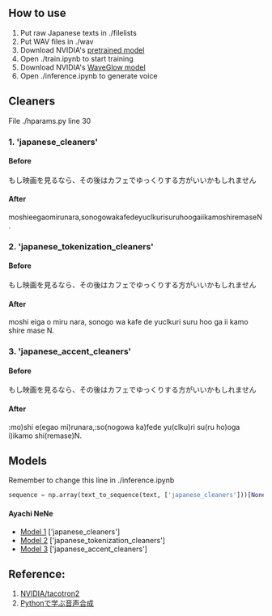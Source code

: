 

## How to use
1. Put raw Japanese texts in ./filelists
2. Put WAV files in ./wav
3. Download NVIDIA's [pretrained model](https://drive.google.com/file/d/1c5ZTuT7J08wLUoVZ2KkUs_VdZuJ86ZqA/view?usp=sharing)
4. Open ./train.ipynb to start training
5. Download NVIDIA's [WaveGlow model](https://drive.google.com/open?id=1rpK8CzAAirq9sWZhe9nlfvxMF1dRgFbF)
6. Open ./inference.ipynb to generate voice

## Cleaners
File ./hparams.py line 30
### 1. 'japanese_cleaners'
#### Before
もし映画を見るなら、その後はカフェでゆっくりする方がいいかもしれません
#### After
moshieegaomirunara,sonogowakafedeyuclkurisuruhoogaiikamoshiremaseN.
### 2. 'japanese_tokenization_cleaners'
#### Before
もし映画を見るなら、その後はカフェでゆっくりする方がいいかもしれません
#### After
moshi eiga o miru nara, sonogo wa kafe de yuclkuri suru hoo ga ii kamo shire mase N.
### 3. 'japanese_accent_cleaners'
#### Before
もし映画を見るなら、その後はカフェでゆっくりする方がいいかもしれません
#### After
:mo)shi e(egao mi)runara,:so(nogowa ka)fede yu(clku)ri su(ru ho)oga i)ikamo shi(remase)N.

## Models
Remember to change this line in ./inference.ipynb
```python
sequence = np.array(text_to_sequence(text, ['japanese_cleaners']))[None, :]
```

#### Ayachi NeNe
* [Model 1](https://drive.google.com/file/d/1K9cLGUPopTeV0Nm25AvPHiTzxTQ2nEd3/view?usp=sharing) ['japanese_cleaners']
* [Model 2](https://drive.google.com/file/d/1iGjniqDoZEogmeyXi3wCE9cPFZsnHG_0/view?usp=sharing) ['japanese_tokenization_cleaners']
* [Model 3](https://sjtueducn-my.sharepoint.com/:u:/g/personal/cjang_cjengh_sjtu_edu_cn/Eb0WROtOsYBInTmQQZHf36IBSXmyVd4JiCF7OnQjOZkjGg?e=qbbsv4) ['japanese_accent_cleaners']


## Reference:  
1. [NVIDIA/tacotron2](https://github.com/NVIDIA/tacotron2)
2. [Pythonで学ぶ音声合成](https://r9y9.github.io/ttslearn/latest/notebooks/ch10_Recipe-Tacotron.html)
